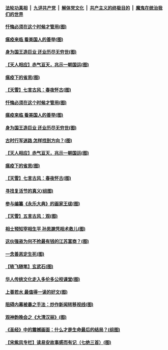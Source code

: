 

####  [法轮功真相](../../../../basic/blob/master/README.md?t=04131901) &nbsp;|&nbsp; [九评共产党](../../../../9ping.md/blob/master/README.md?t=04131901) &nbsp;|&nbsp; [解体党文化](../../../../jtdwh.md/blob/master/README.md?t=04131901)  &nbsp;|&nbsp; [共产主义的终极目的](../../../../gczydzjmd.md/blob/master/README.md?t=04131901) &nbsp;|&nbsp; [魔鬼在统治我们的世界](../../../../mgztzwmdsj.md/blob/master/README.md?t=04131901) 

#### [忏悔必须在这个时候才管用(图)](../pages/p7/929300.md?t=04131901) 

#### [瘟疫来临 看美国人的善举(图)](../pages/p7/929525.md?t=04131901) 

#### [身为国王造巨业 还业历尽无穷世(图)](../pages/p7/929388.md?t=04131901) 

#### [【天人相应】赤气亘天，兆示一朝国运(图)](../pages/p7/929177.md?t=04131901) 

#### [瘟疫下的省思(图)](../pages/p7/929065.md?t=04131901) 

#### [【天雪】七言古风：春夜怀古(图)](../pages/p7/929301.md?t=04131901) 

#### [忏悔必须在这个时候才管用(图)](../pages/p7/929300.md?t=04131901) 

#### [瘟疫来临 看美国人的善举(图)](../pages/p7/929525.md?t=04131901) 

#### [身为国王造巨业 还业历尽无穷世(图)](../pages/p7/929388.md?t=04131901) 

#### [古时行军迷路 怎样找到方向？(图)](../pages/p7/929418.md?t=04131901) 

#### [【天人相应】赤气亘天，兆示一朝国运(图)](../pages/p7/929177.md?t=04131901) 

#### [瘟疫下的省思(图)](../pages/p7/929065.md?t=04131901) 

#### [【天雪】七言古风：春夜怀古(图)](../pages/p7/929301.md?t=04131901) 

#### [寻找复活节的真义(组图)](../pages/p7/907298.md?t=04131901) 

#### [参与编纂《永乐大典》的画家王绂(图)](../pages/p7/927543.md?t=04131901) 

#### [【天雪】五言古风：观(图)](../pages/p7/929298.md?t=04131901) 

#### [相士预知宰相生平 孙思邈凭相术救儿(图)](../pages/p7/929127.md?t=04131901) 

#### [这伙强盗为何不抢最有钱的江苏富商？(图)](../pages/p7/929168.md?t=04131901) 

#### [一念善恶定生死(图)](../pages/p7/929057.md?t=04131901) 

#### [【轶飞随笔】玄武石(图)](../pages/p7/928926.md?t=04131901) 

#### [华人传统文化走入多伦多公校课堂(图)](../pages/p7/928946.md?t=04131901) 

#### [上善若水 最值得一读的好文(图)](../pages/p7/929063.md?t=04131901) 

#### [阻碍内幕被暴之手法：炒作新闻转移视线(图)](../pages/p7/928805.md?t=04131901) 

#### [观神韵晚会之《大清汉丽》(图)](../pages/p7/926207.md?t=04131901) 

#### [《圣经》中的震撼画面：什么才是生命最后的结局？(组图)](../pages/p7/928693.md?t=04131901) 

#### [【宋紫凤专栏】读易安故事感而有记（七绝三首）(图)](../pages/p7/928924.md?t=04131901) 

